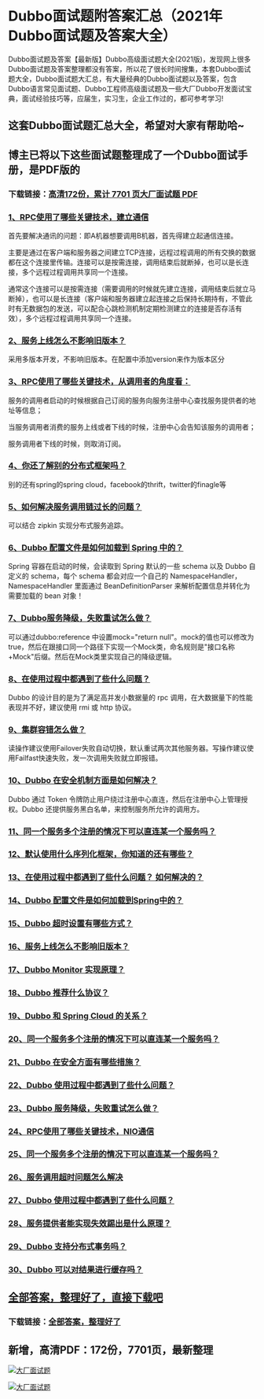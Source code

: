 # Dubbo面试题附答案汇总（2021年Dubbo面试题及答案大全）

Dubbo面试题及答案【最新版】Dubbo高级面试题大全(2021版)，发现网上很多Dubbo面试题及答案整理都没有答案，所以花了很长时间搜集，本套Dubbo面试题大全，Dubbo面试题大汇总，有大量经典的Dubbo面试题以及答案，包含Dubbo语言常见面试题、Dubbo工程师高级面试题及一些大厂Dubbo开发面试宝典，面试经验技巧等，应届生，实习生，企业工作过的，都可参考学习!

## 这套Dubbo面试题汇总大全，希望对大家有帮助哈~ 

## 博主已将以下这些面试题整理成了一个Dubbo面试手册，是PDF版的

### 下载链接：[高清172份，累计 7701 页大厂面试题  PDF](https://github.com/javatechnorth/javanorth-itbooks/blob/master/docs/index.md)


### [1、RPC使用了哪些关键技术，建立通信](https://gitee.com/souyunku/NewDevBooks/blob/master/docs/Dubbo/Dubbo面试题附答案汇总（2021年Dubbo面试题及答案大全）.md#1rpc使用了哪些关键技术建立通信)  


首先要解决通讯的问题：即A机器想要调用B机器，首先得建立起通信连接。

主要是通过在客户端和服务器之间建立TCP连接，远程过程调用的所有交换的数据都在这个连接里传输。连接可以是按需连接，调用结束后就断掉，也可以是长连接，多个远程过程调用共享同一个连接。

通常这个连接可以是按需连接（需要调用的时候就先建立连接，调用结束后就立马断掉），也可以是长连接（客户端和服务器建立起连接之后保持长期持有，不管此时有无数据包的发送，可以配合心跳检测机制定期检测建立的连接是否存活有效），多个远程过程调用共享同一个连接。


### [2、服务上线怎么不影响旧版本？](https://gitee.com/souyunku/NewDevBooks/blob/master/docs/Dubbo/Dubbo面试题附答案汇总（2021年Dubbo面试题及答案大全）.md#2服务上线怎么不影响旧版本)  


采用多版本开发，不影响旧版本。在配置中添加version来作为版本区分


### [3、RPC使用了哪些关键技术，从调用者的角度看：](https://gitee.com/souyunku/NewDevBooks/blob/master/docs/Dubbo/Dubbo面试题附答案汇总（2021年Dubbo面试题及答案大全）.md#3rpc使用了哪些关键技术从调用者的角度看：)  


服务的调用者启动的时候根据自己订阅的服务向服务注册中心查找服务提供者的地址等信息；

当服务调用者消费的服务上线或者下线的时候，注册中心会告知该服务的调用者；

服务调用者下线的时候，则取消订阅。


### [4、你还了解别的分布式框架吗？](https://gitee.com/souyunku/NewDevBooks/blob/master/docs/Dubbo/Dubbo面试题附答案汇总（2021年Dubbo面试题及答案大全）.md#4你还了解别的分布式框架吗)  


别的还有spring的spring cloud，facebook的thrift，twitter的finagle等



### [5、如何解决服务调用链过长的问题？](https://gitee.com/souyunku/NewDevBooks/blob/master/docs/Dubbo/Dubbo面试题附答案汇总（2021年Dubbo面试题及答案大全）.md#5如何解决服务调用链过长的问题)  


可以结合 zipkin 实现分布式服务追踪。


### [6、Dubbo 配置文件是如何加载到 Spring 中的？](https://gitee.com/souyunku/NewDevBooks/blob/master/docs/Dubbo/Dubbo面试题附答案汇总（2021年Dubbo面试题及答案大全）.md#6dubbo-配置文件是如何加载到-spring-中的)  


Spring 容器在启动的时候，会读取到 Spring 默认的一些 schema 以及 Dubbo 自定义的 schema，每个 schema 都会对应一个自己的 NamespaceHandler，NamespaceHandler 里面通过 BeanDefinitionParser 来解析配置信息并转化为需要加载的 bean 对象！


### [7、Dubbo服务降级，失败重试怎么做？](https://gitee.com/souyunku/NewDevBooks/blob/master/docs/Dubbo/Dubbo面试题附答案汇总（2021年Dubbo面试题及答案大全）.md#7dubbo服务降级失败重试怎么做)  


可以通过dubbo:reference 中设置mock="return null"。mock的值也可以修改为true，然后在跟接口同一个路径下实现一个Mock类，命名规则是"接口名称+Mock"后缀。然后在Mock类里实现自己的降级逻辑。



### [8、在使用过程中都遇到了些什么问题？](https://gitee.com/souyunku/NewDevBooks/blob/master/docs/Dubbo/Dubbo面试题附答案汇总（2021年Dubbo面试题及答案大全）.md#8在使用过程中都遇到了些什么问题)  


Dubbo 的设计目的是为了满足高并发小数据量的 rpc 调用，在大数据量下的性能表现并不好，建议使用 rmi 或 http 协议。


### [9、集群容错怎么做？](https://gitee.com/souyunku/NewDevBooks/blob/master/docs/Dubbo/Dubbo面试题附答案汇总（2021年Dubbo面试题及答案大全）.md#9集群容错怎么做)  


读操作建议使用Failover失败自动切换，默认重试两次其他服务器。写操作建议使用Failfast快速失败，发一次调用失败就立即报错。


### [10、Dubbo 在安全机制方面是如何解决？](https://gitee.com/souyunku/NewDevBooks/blob/master/docs/Dubbo/Dubbo面试题附答案汇总（2021年Dubbo面试题及答案大全）.md#10dubbo-在安全机制方面是如何解决)  


Dubbo 通过 Token 令牌防止用户绕过注册中心直连，然后在注册中心上管理授权。Dubbo 还提供服务黑白名单，来控制服务所允许的调用方。


### [11、同一个服务多个注册的情况下可以直连某一个服务吗？](https://gitee.com/souyunku/NewDevBooks/blob/master/docs/Dubbo/Dubbo面试题附答案汇总（2021年Dubbo面试题及答案大全）.md#11同一个服务多个注册的情况下可以直连某一个服务吗)  

### [12、默认使用什么序列化框架，你知道的还有哪些？](https://gitee.com/souyunku/NewDevBooks/blob/master/docs/Dubbo/Dubbo面试题附答案汇总（2021年Dubbo面试题及答案大全）.md#12默认使用什么序列化框架你知道的还有哪些)  

### [13、在使用过程中都遇到了些什么问题？ 如何解决的？](https://gitee.com/souyunku/NewDevBooks/blob/master/docs/Dubbo/Dubbo面试题附答案汇总（2021年Dubbo面试题及答案大全）.md#13在使用过程中都遇到了些什么问题-如何解决的)  

### [14、Dubbo 配置文件是如何加载到Spring中的？](https://gitee.com/souyunku/NewDevBooks/blob/master/docs/Dubbo/Dubbo面试题附答案汇总（2021年Dubbo面试题及答案大全）.md#14dubbo-配置文件是如何加载到spring中的)  

### [15、Dubbo 超时设置有哪些方式？](https://gitee.com/souyunku/NewDevBooks/blob/master/docs/Dubbo/Dubbo面试题附答案汇总（2021年Dubbo面试题及答案大全）.md#15dubbo-超时设置有哪些方式)  

### [16、服务上线怎么不影响旧版本？](https://gitee.com/souyunku/NewDevBooks/blob/master/docs/Dubbo/Dubbo面试题附答案汇总（2021年Dubbo面试题及答案大全）.md#16服务上线怎么不影响旧版本)  

### [17、Dubbo Monitor 实现原理？](https://gitee.com/souyunku/NewDevBooks/blob/master/docs/Dubbo/Dubbo面试题附答案汇总（2021年Dubbo面试题及答案大全）.md#17dubbo-monitor-实现原理)  

### [18、Dubbo 推荐什么协议？](https://gitee.com/souyunku/NewDevBooks/blob/master/docs/Dubbo/Dubbo面试题附答案汇总（2021年Dubbo面试题及答案大全）.md#18dubbo-推荐什么协议)  

### [19、Dubbo 和 Spring Cloud 的关系？](https://gitee.com/souyunku/NewDevBooks/blob/master/docs/Dubbo/Dubbo面试题附答案汇总（2021年Dubbo面试题及答案大全）.md#19dubbo-和-spring-cloud-的关系)  

### [20、同一个服务多个注册的情况下可以直连某一个服务吗？](https://gitee.com/souyunku/NewDevBooks/blob/master/docs/Dubbo/Dubbo面试题附答案汇总（2021年Dubbo面试题及答案大全）.md#20同一个服务多个注册的情况下可以直连某一个服务吗)  

### [21、Dubbo 在安全方面有哪些措施？](https://gitee.com/souyunku/NewDevBooks/blob/master/docs/Dubbo/Dubbo面试题附答案汇总（2021年Dubbo面试题及答案大全）.md#21dubbo-在安全方面有哪些措施)  

### [22、Dubbo 使用过程中都遇到了些什么问题？](https://gitee.com/souyunku/NewDevBooks/blob/master/docs/Dubbo/Dubbo面试题附答案汇总（2021年Dubbo面试题及答案大全）.md#22dubbo-使用过程中都遇到了些什么问题)  

### [23、Dubbo 服务降级，失败重试怎么做？](https://gitee.com/souyunku/NewDevBooks/blob/master/docs/Dubbo/Dubbo面试题附答案汇总（2021年Dubbo面试题及答案大全）.md#23dubbo-服务降级失败重试怎么做)  

### [24、RPC使用了哪些关键技术，NIO通信](https://gitee.com/souyunku/NewDevBooks/blob/master/docs/Dubbo/Dubbo面试题附答案汇总（2021年Dubbo面试题及答案大全）.md#24rpc使用了哪些关键技术nio通信)  

### [25、同一个服务多个注册的情况下可以直连某一个服务吗？](https://gitee.com/souyunku/NewDevBooks/blob/master/docs/Dubbo/Dubbo面试题附答案汇总（2021年Dubbo面试题及答案大全）.md#25同一个服务多个注册的情况下可以直连某一个服务吗)  

### [26、服务调用超时问题怎么解决](https://gitee.com/souyunku/NewDevBooks/blob/master/docs/Dubbo/Dubbo面试题附答案汇总（2021年Dubbo面试题及答案大全）.md#26服务调用超时问题怎么解决)  

### [27、Dubbo 使用过程中都遇到了些什么问题？](https://gitee.com/souyunku/NewDevBooks/blob/master/docs/Dubbo/Dubbo面试题附答案汇总（2021年Dubbo面试题及答案大全）.md#27dubbo-使用过程中都遇到了些什么问题)  

### [28、服务提供者能实现失效踢出是什么原理？](https://gitee.com/souyunku/NewDevBooks/blob/master/docs/Dubbo/Dubbo面试题附答案汇总（2021年Dubbo面试题及答案大全）.md#28服务提供者能实现失效踢出是什么原理)  

### [29、Dubbo 支持分布式事务吗？](https://gitee.com/souyunku/NewDevBooks/blob/master/docs/Dubbo/Dubbo面试题附答案汇总（2021年Dubbo面试题及答案大全）.md#29dubbo-支持分布式事务吗)  

### [30、Dubbo 可以对结果进行缓存吗？](https://gitee.com/souyunku/NewDevBooks/blob/master/docs/Dubbo/Dubbo面试题附答案汇总（2021年Dubbo面试题及答案大全）.md#30dubbo-可以对结果进行缓存吗)  





## [全部答案，整理好了，直接下载吧](https://gitee.com/souyunku/DevBooks/blob/master/docs/daan.md)

### 下载链接：[全部答案，整理好了](https://gitee.com/souyunku/NewDevBooks/blob/master/docs/daan.md)




## 新增，高清PDF：172份，7701页，最新整理

[![大厂面试题](https://www.souyunku.com/wp-content/uploads/weixin/mst.png "架构师专栏")](https://github.com/javatechnorth/javanorth-itbooks/blob/master/image/面试题.png "架构师专栏")

[![大厂面试题](https://github.com/javatechnorth/javanorth-itbooks/blob/master/image/面试题.png "架构师专栏")](https://github.com/javatechnorth/javanorth-itbooks/blob/master/image/面试题.png "架构师专栏")
